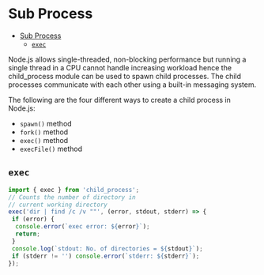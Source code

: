 # Sub Process

- [Sub Process](#sub-process)
	- [`exec`](#exec)

Node.js allows single-threaded, non-blocking performance but running a single thread in a CPU cannot handle increasing workload hence the child_process module can be used to spawn child processes. The child processes communicate with each other using a built-in messaging system.

The following are the four different ways to create a child process in Node.js:

- `spawn()` method
- `fork()` method
- `exec()` method
- `execFile()` method

## `exec`

```typescript
import { exec } from 'child_process';
// Counts the number of directory in
// current working directory
exec('dir | find /c /v ""', (error, stdout, stderr) => {
 if (error) {
  console.error(`exec error: ${error}`);
  return;
 }
 console.log(`stdout: No. of directories = ${stdout}`);
 if (stderr != '') console.error(`stderr: ${stderr}`);
});
```
